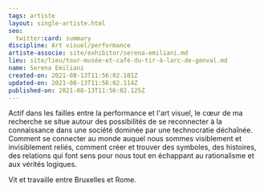 ```yaml
---
tags: artiste
layout: single-artiste.html
seo:
  twitter:card: summary
discipline: Art visuel/performance
artiste-associe: site/exhibitor/serena-emiliani.md
lieu: site/lieu/tour-musée-et-café-du-tir-à-larc-de-genval.md
name: Serena Emiliani
created-on: 2021-08-13T11:56:02.101Z
updated-on: 2021-08-13T11:56:02.114Z
published-on: 2021-08-13T11:56:02.125Z
---
```

<!--StartFragment-->

Actif dans les failles entre la performance et l'art visuel, le cœur de ma recherche se situe autour des possibilités de se reconnecter à la connaissance dans une société dominée par une technocratie déchaînée. Comment se connecter au monde auquel nous sommes visiblement et invisiblement reliés, comment créer et trouver des symboles, des histoires, des relations qui font sens pour nous tout en échappant au rationalisme et aux vérités logiques.

Vit et travaille entre Bruxelles et Rome.



<!--EndFragment-->